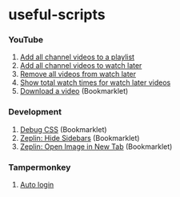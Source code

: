 # useful-scripts

### YouTube

1. [Add all channel videos to a playlist](youtube/addAllChannelVideosToAPlaylist.js)
2. [Add all channel videos to watch later](youtube/addAllChannelVideosToWatchLater.js)
3. [Remove all videos from watch later](youtube/removeAllVideosFromWatchLater.js)
4. [Show total watch times for watch later videos](youtube/showTotalWatchTimesForWatchLaterVideos.js)
5. [Download a video](youtube/downloadAVideo.js) (Bookmarklet)

### Development

1. [Debug CSS](development/debugCss.js) (Bookmarklet)
1. [Zeplin: Hide Sidebars](development/zeplinHideSidebars.js) (Bookmarklet)
1. [Zeplin: Open Image in New Tab](development/zeplinOpenImageInNewTab.js) (Bookmarklet)

### Tampermonkey

1. [Auto login](tampermonkey/autoLogin.js)
